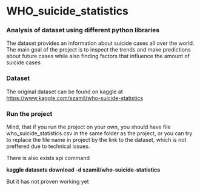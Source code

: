 # WHO_suicide_statistics
### Analysis of dataset using different python libraries
The dataset provides an information about suicide cases all over the world. The main goal of the project is to inspect the trends and make predictions about future cases while also finding factors that influence the amount of suicide cases

### Dataset
The original dataset can be found on kaggle at https://www.kaggle.com/szamil/who-suicide-statistics

### Run the project
Mind, that if you run the project on your own, you should have file who_suicide_statistics.csv in the same folder as the project, or you can try to replace the file name in project by the link to the dataset, which is not preffered due to technical issues.

There is also exists api command 

**kaggle datasets download -d szamil/who-suicide-statistics**

But it has not proven working yet
